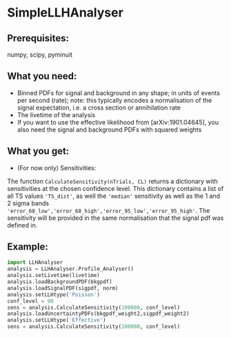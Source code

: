 # SimpleLLHAnalyser

## Prerequisites:
numpy, scipy, pyminuit

## What you need:
- Binned PDFs for signal and background in any shape; in units of events per second (rate); note: this typically encodes a normalisation of the signal expectation, i.e. a cross section or annihilation rate
- The livetime of the analysis
- If you want to use the effective likelihood from [arXiv:1901.04645], you also need the signal and background PDFs with squared weights

## What you get:
- (For now only) Sensitivities:

The function `CalculateSensitivity(nTrials, CL)` returns a dictionary with sensitivities at the chosen confidence level. This dictionary contains a list of all TS values `'TS_dist'`, as well the `'median'` sensitivity as well as the 1 and 2 sigma bands `'error_68_low','error_68_high','error_95_low','error_95_high'`. The sensitivity will be provided in the same normalisation that the signal pdf was defined in.

## Example:
```python
import LLHAnalyser
analysis = LLHAnalyser.Profile_Analyser()
analysis.setLivetime(livetime)
analysis.loadBackgroundPDF(bkgpdf)
analysis.loadSignalPDF(sigpdf, norm)
analysis.setLLHtype('Poisson')
conf_level = 90
sens = analysis.CalculateSensitivity(100000, conf_level)
analysis.loadUncertaintyPDFs(bkgpdf_weight2,sigpdf_weight2)
analysis.setLLHtype('Effective')
sens = analysis.CalculateSensitivity(100000, conf_level)
```
